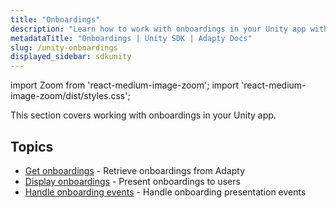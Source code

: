 ```yaml
---
title: "Onboardings"
description: "Learn how to work with onboardings in your Unity app with Adapty SDK."
metadataTitle: "Onboardings | Unity SDK | Adapty Docs"
slug: /unity-onboardings
displayed_sidebar: sdkunity
---
```


import Zoom from 'react-medium-image-zoom';
import 'react-medium-image-zoom/dist/styles.css';

This section covers working with onboardings in your Unity app.

## Topics

- [Get onboardings](unity-get-onboardings.md) - Retrieve onboardings from Adapty
- [Display onboardings](unity-present-onboardings.md) - Present onboardings to users
- [Handle onboarding events](unity-handle-onboarding-events.md) - Handle onboarding presentation events 